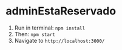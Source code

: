 # adminEstaReservado

1. Run in terminal: ```npm install```
2. Then: ```npm start```
3. Navigate to `http://localhost:3000/`